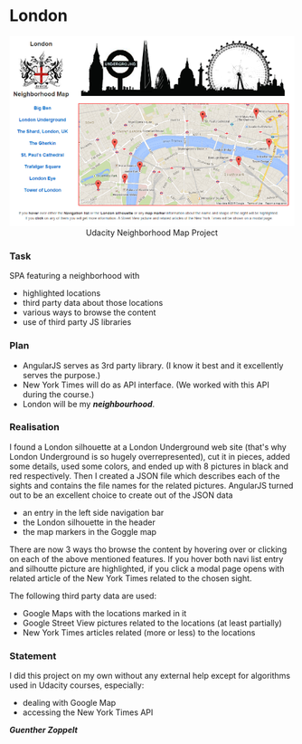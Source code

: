 # London
<p align="center">
<img src="https://github.com/gzoppelt/london/blob/master/app/common/images/neighborhood.png" alt="London Neighborhood">
Udacity Neighborhood Map Project
<p>

### Task
SPA featuring a neighborhood with
- highlighted locations
- third party data about those locations
- various ways to browse the content
- use of third party JS libraries

### Plan
* AngularJS serves as 3rd party library. (I know it best and it excellently serves the purpose.)
* New York Times will do as API interface. (We worked with this API during the course.)
* London will be my ___neighbourhood___.

### Realisation
I found a London silhouette at a London Underground web site (that's why London Underground is so hugely overrepresented), cut it in pieces, added some details, used some colors, and ended up with 8 pictures in black and red respectively.
Then I created a JSON file which describes each of the sights and contains the file names for the related pictures.
AngularJS turned out to be an excellent choice to create out of the JSON data
* an entry in the left side navigation bar
* the London silhouette in the header
* the map markers in the Goggle map

There are now 3 ways tho browse the content by hovering over or clicking on each of the above mentioned features. If you hover both navi list entry and silhoutte picture are highlighted, if you click a modal page opens with related article of the New York Times related to the chosen sight.

The following third party data are used:
* Google Maps with the locations marked in it
* Google Street View pictures related to the locations (at least partially)
* New York Times articles related (more or less) to the locations

### Statement
I did this project on my own without any external help except for algorithms used in Udacity courses, especially:
* dealing with Google Map
* accessing the New York Times API

___Guenther Zoppelt___